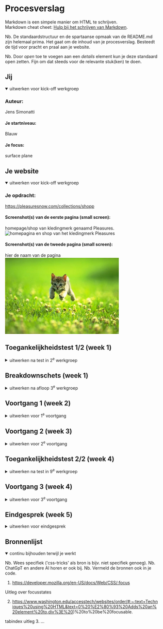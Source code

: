 

# Procesverslag
Markdown is een simpele manier om HTML te schrijven.  
Markdown cheat cheet: [Hulp bij het schrijven van Markdown](https://github.com/adam-p/markdown-here/wiki/Markdown-Cheatsheet).

Nb. De standaardstructuur en de spartaanse opmaak van de README.md zijn helemaal prima. Het gaat om de inhoud van je procesverslag. Besteedt de tijd voor pracht en praal aan je website.

Nb. Door *open* toe te voegen aan een *details* element kun je deze standaard open zetten. Fijn om dat steeds voor de relevante stuk(ken) te doen.





## Jij

<details open>
  <summary>uitwerken voor kick-off werkgroep</summary>

  ### Auteur:
  Jens Simonatti

  #### Je startniveau:
Blauw

  #### Je focus:
   surface plane
 
</details>





## Je website

<details open>
  <summary>uitwerken voor kick-off werkgroep</summary>

  ### Je opdracht:
  https://pleasuresnow.com/collections/shopp

  #### Screenshot(s) van de eerste pagina (small screen): 
  homepage/shop van kledingmerk genaamd Pleasures. 
  <img src="https://pleasuresnow.com/collections/shop" width="375px" alt="homepagina en shop van het kledingmerk Pleasures">

  #### Screenshot(s) van de tweede pagina (small screen):
  hier de naam van de pagina  
  <img src="readme-images/dummy-plaatje.jpg" width="375px" alt="omschrijving van de pagina">
 
</details>



## Toegankelijkheidstest 1/2 (week 1)

<details>
  <summary>uitwerken na test in 2<sup>e</sup> werkgroep</summary>

  ### Bevindingen
  Lijst met je bevindingen die in de test naar voren kwamen:

</details>



## Breakdownschets (week 1)

<details>
  <summary>uitwerken na afloop 3<sup>e</sup> werkgroep</summary>

  ### de hele pagina: 
  <img src="readme-images/dummy-plaatje.jpg" width="375px" alt="breakdown van de hele pagina">

  ### dynamisch deel (bijv menu): 
  <img src="readme-images/dummy-plaatje.jpg" width="375px" alt="breakdown van een dynamisch deel">

  ### wellicht nog een dynamisch deel (bijv filter): 
  <img src="readme-images/dummy-plaatje.jpg" width="375px" alt="breakdown van nog een dynamisch deel">

</details>





## Voortgang 1 (week 2)

<details>
  <summary>uitwerken voor 1<sup>e</sup> voortgang</summary>

  ### Stand van zaken
  Opzich heb ik een goed begin. Ik ben totaal niet goed in code schrijven. Het ging me vorig jaar erg moeizaam af.  Tot nu toe zien de HTML en de CSS  er netjes uit. Ik moet vooral comments in de CSS schrijven waar ik laat zien wat welke styling doet. Verder kan ik meer oefeningen maken om de stof te gaan begrijpen. In de navbar heb ik een container te veel (Nav & section). De video die ik als achtergrond wil gaan gebruiken moet nog styling krijgen om het correct te laten werken. Tot slot is het belangrijk om een H1 te maken en pixeleenheden te veranderen in em. Ook is het belangrijk om mijn html document geoordent te houden.


  ### Agenda voor meeting
  samen met je groepje opstellen

  | student 1 (Jens) 
  - Navbar logo centreren
  - video op achtergrond plaatsen
  - border om geheel heen 
  
  | student 2   
  | student 3    
  | student 4        
 
 


  ### Verslag van meeting
 Meeting was nuttig. De studentassisten hebben mijn vragen weten te beantwoorden. Ook hebben ze goed advies gegeven over hoe een div als styling kunt gebruiken om de navbar items op de juiste plek te krijgen met behulp van flexbox en grid.

   

  - H1 toevoegen
  - css comments maken
  - navbar container te veel (nav&section)
  - em als eenheid gebruiken ipv. pixels.
  - HTML ordenen
  - Niet te veel tijd verspillen op te lastige styling

  

</details>





## Voortgang 2 (week 3)

<details>
  <summary>uitwerken voor 2<sup>e</sup> voortgang</summary>

  ### Stand van zaken
 Ik ben iets verder gekomen met mijn website. De homepagina is redelijk af qua styling. Ik ben begonnen met de detailpagina maar loop vast bij het maken van een horizontale scrollbar voor de afbeeldingen.

  ### Agenda voor meeting
  samen met je groepje opstellen

  | Jens    
  | ---         
  - motion reducement voor achtergrond video mogelijk?  
  - collage art van originele website namaken?



  ### Verslag van meeting
  hier na afloop snel de uitkomsten van de meeting vastleggen

  - collagekuntwerk maken met animaties om de sleepbare "popups' van originele website na te bootsen.


  

</details>





## Toegankelijkheidstest 2/2 (week 4)

<details>
  <summary>uitwerken na test in 9<sup>e</sup> werkgroep</summary>

  ### Bevindingen
  Lijst met je bevindingen die in de test naar voren kwamen (geef ook aan wat er verbeterd is):

</details>





## Voortgang 3 (week 4)

<details>
  <summary>uitwerken voor 3<sup>e</sup> voortgang</summary>

  ### Stand van zaken
Het gaat redrelijk goed er zijn een aantal dingen waar ik tegenaanloop: De navbar hovrestate werkt bij een afbeelding niet. De animatie voor de collage op de homepage krijg ik niet voor elkaar. Mijn bestand is te groot door de video. Deze moet ik via een tool kleiner maken.


  ### Agenda voor meeting
  samen met je groepje opstellen

  - hoverstate navbar fixen
  - animaties bij collage fixen
  - videobestand kleiner maken

  ### Verslag van meeting
  Meeting ging goed. De studentassiseten konden mij goed helpen en ben hierdoor in een positieve workflow geraakt. Na de meeting heb ik tot in de avond op school gezeten om een hamburgermenu te maken en de detailpagina te stylen. Ook heb ik al veel states weten toe te voegen. 

  - Navbar hoverstate is gefixt!
  - Animaties moeten nog gemaakt worden
  - let op alle vijf punten van surface plain
  - Vertsuur knop bij mail veld ontbreekt
  - focus states toevoegen
  - hover states ok terug laten vloeien

</details>





## Eindgesprek (week 5)

<details>
  <summary>uitwerken voor eindgesprek</summary>

  ### Je uitkomst - karakteristiek screenshots:
  <img src="readme-images/dummy-plaatje.jpg" width="375px" alt="uitomst opdracht 1">


  ### Dit ging goed/Heb ik geleerd: 
Ik ben erg tevreden met mijn resultaat. Ik heb mijzelf weten te verbazen omdat ik eerlijkgezegd best tegen dit vak opkeek. Ik had na vorig schooljaar een beetje een afkeer gekregen naar coderen. Ik merkte al gauw dat ik het stiekem toch best leuk ben gaan vinden. Ik vond de opdracht ook leuk om te doen en ik ben blij met de website die heb heb gekozen omdat ik de stijl cool vindt en het een weirde vormgeving en inhoud heeft.
  <img src="" width="375px" alt="top">


  ### Dit was lastig/Is niet gelukt:
 focusstates kleur van outline aanpassen bij eerste item niet gelukt.

  <img src="readme-images/dummy-plaatje.jpg" width="375px" alt="bummer">
</details>





## Bronnenlijst

<details open>
  <summary>continu bijhouden terwijl je werkt</summary>

  Nb. Wees specifiek ('css-tricks' als bron is bijv. niet specifiek genoeg). 
  Nb. ChatGpT en andere AI horen er ook bij.
  Nb. Vermeld de bronnen ook in je code.

  1. https://developer.mozilla.org/en-US/docs/Web/CSS/:focus 
  
  Uitleg over focusstates

  2. https://www.washington.edu/accesstech/websites/order/#:~:text=Techniques%20using%20HTML&text=0%20%E2%80%93%20Adds%20an%20element%20to,div%3E%20)%20to%20be%20focusable. 
  
  tabindex uitleg
  3. ...

</details>